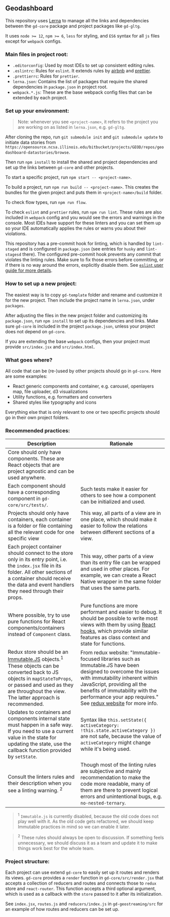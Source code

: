 ## Geodashboard

This repository uses [Lerna](https://github.com/lerna/lerna) to manage all the links and dependencies between
the `gd-core` package and project packages like `gd-gltg`.

It uses `node >= 12`, `npm >= 6`, `less` for styling, and `ES6` syntax for all `js` files except for `webpack` configs.

### Main files in project root:

- `.editorconfig`: Used by most IDEs to set up consistent editing rules.
- `.eslintrc`: Rules for `eslint`. It extends rules by [airbnb](https://github.com/airbnb/javascript)
and [prettier](https://github.com/prettier/eslint-config-prettier).
- `.prettierrc`: Rules for `prettier`.
- `lerna.json`: Contains the list of packages that require the shared dependencies in `package.json` in project root.
- `webpack.*.js`: These are the base webpack config files that can be extended by each project.

### Set up your environment:

> Note: whenever you see `<project-name>`, it refers to the project you are working on as listed in `lerna.json`,
>e.g. `gd-gltg`.

After cloning the repo, run `git submodule init` and `git submodule update` to initiate data stories
from `https://opensource.ncsa.illinois.edu/bitbucket/projects/GEOD/repos/geodashboard-datastories/browse`.

Then run `npm install` to install the shared and project dependencies and set up the links between `gd-core` and
other projects.

To start a specific project, run `npm start -- <project-name>`.

To build a project, run `npm run build -- <project-name>`. This creates the bundles for the given project and puts
them in `<project-name>/build` folder.

To check flow types, run `npm run flow`.

To check `eslint` and `prettier` rules, run `npm run lint`. These rules are also included in `webpack` config and
you would see the errors and warnings in the console. Most IDEs have support for these linters and you can set them up
so your IDE automatically applies the rules or warns you about their violations.

This repository has a pre-commit hook for linting, which is handled by `lint-staged` and is configured in
`package.json` (see entries for `husky` and `lint-stagesd` there). The configured pre-commit hook prevents any commit
that violates the linting rules. Make sure to fix those errors before committing, or if there is no way around the
errors, explicitly disable them.
See [`eslint` user guide for more details](https://github.com/prettier/eslint-config-prettier).

### How to set up a new project:

The easiest way is to copy `gd-template` folder and rename and customize it for the new project. Then include the
project name in `lerna.json`, under `packages`.

After adjusting the files in the new project folder and customizing its `package.json`, run `npm install` to
set up its dependencies and links. Make sure `gd-core` is included in the project `package.json`, unless your project
does not depend on `gd-core`.

If you are extending the base `webpack` configs, then your project must provide `src/index.jsx` and `src/index.html`.

### What goes where?

All code that can be (re-)used by other projects should go in `gd-core`. Here are some examples:

- React generic components and container, e.g. carousel, openlayers map, file uploader, d3 visualizations
- Utility functions, e.g. formatters and converters
- Shared styles like typography and icons

Everything else that is only relevant to one or two specific projects should go in their own project folders.

### Recommended practices:

| Description                                                                                                                                                                                                             | Rationale                                                                                                                                                                              |
|-------------------------------------------------------------------------------------------------------------------------------------------------------------------------------------------------------------------------|----------------------------------------------------------------------------------------------------------------------------------------------------------------------------------------|
| Core should only have components. These are React objects that are project agnostic and can be used anywhere.                                                                                                           |                                                                                                                                                                                        |
| Each component should have a corresponding component in `gd-core/src/tests/`.                                                                                                                                           | Such tests make it easier for others to see how a component can be initialized and used.                                                                                               |
| Projects should only have containers, each container is a folder or file containing all the relevant code for one specific view                                                                                         | This way, all parts of a view are in one place, which should make it easier to follow the relations between different sections of a view.                                              |
| Each project container should connect to the store only in its entry point, i.e. the `index.jsx` file in its folder. All other sections of a container should receive the data and event handlers they need through their props. | This way, other parts of a view than its entry file can be wrapped and used in other places. For example, we can create a React Native wrapper in the same folder that uses the same parts. |
| Where possible, try to use pure functions for React components/containers instead of `Component` class. | Pure functions are more performant and easier to debug. It should be possible to write most views with them by using [React hooks](https://reactjs.org/docs/hooks-overview.html), which provide similar features as class context and state for functions. |
| Redux store should be an [Immutable.JS](https://immutable-js.github.io/immutable-js/) objects.<sup>1</sup> These objects can be converted back to JS objects in `mapStateToProps`, or passed and used as they are throughout the view. The latter approach is recommended. | From redux website: "Immutable-focused libraries such as Immutable.JS have been designed to overcome the issues with immutability inherent within JavaScript, providing all the benefits of immutability with the performance your app requires." See [redux website](https://redux.js.org/recipes/using-immutablejs-with-redux/) for more info. |
| Updates to containers and components internal state must happen in a safe way. If you need to use a current value in the state for updating the state, use the callback function provided by `setState`.  | Syntax like `this.setState({ activeCategory: !this.state.activeCategory })` are not safe, because the value of `activeCategory` might change while it's being used. |
| Consult the linters rules and their description when you see a linting warning. <sup>2</sup> | Though most of the linting rules are subjective and mainly recommendation to make the code more readable, many of them are there to prevent logical errors and unintentional bugs, e.g. `no-nested-ternary`. |

> <sup>1</sup> `Immutable.js` is currently disabled, because the old code does not play well with it. As the old code gets refactored, we should keep Immutable practices in mind so we can enable it later.

> <sup>2</sup> These rules should always be open to discussion. If something feels unnecessary, we should discuss it as a team and update it to make things work best for the whole team.

### Project structure:

Each project can use extend `gd-core` to easily set up it routes and renders its views. `gd-core` provides a `render`
function in `gd-core/src/render.jsx` that accepts a collection of reducers and routes and connects those to `redux`
store and `react-router`. This function accepts a third optional argument, which is used as a callback with the `store`
passed to it after its initialization.

See `index.jsx`, `routes.js` and `reducers/index.js` in `gd-geostreaming/src` for an example of how routes and reducers
can be set up.
